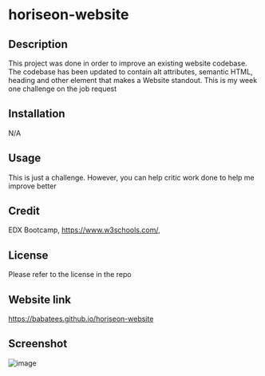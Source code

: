 # horiseon-website
## Description

This project was done in order to improve an existing website codebase. The codebase has been updated to contain alt attributes, semantic HTML, heading and other element that makes a Website standout. This is my week one challenge on the job request

## Installation

N/A

## Usage

This is just a challenge. However, you can help critic work done to help me improve better

## Credit

EDX Bootcamp, https://www.w3schools.com/,

## License

Please refer to the license in the repo

## Website link

 https://babatees.github.io/horiseon-website

## Screenshot
![image](https://github.com/BABATEES/horiseon-website/assets/117184606/e49eb007-d508-484b-9116-1830b0b53647)

